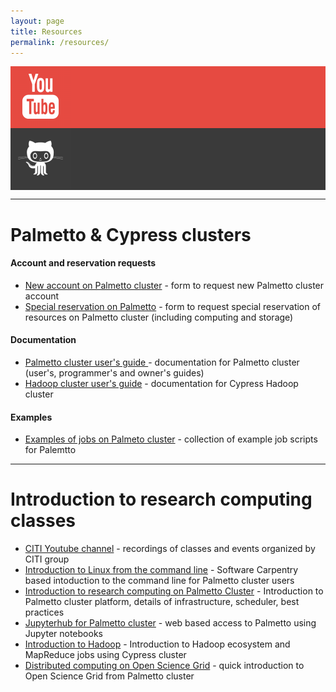 ```yaml
---
layout: page 
title: Resources 
permalink: /resources/
---
```


<div class="row">

 <div class="six columns" style="background: #e64a41; text-align: center;">
 <a href="https://www.youtube.com/channel/UCVJUqkuJmNKbO58wwsvdLiw">
    <img src="/images/youtube-icon.png" />
 </a>
 </div>

 <div class="six columns" style="background: #3a3a3a; text-align: center;">
 <a href="https://github.com/clemsonciti">
  <img src="/images/github-icon.png" />
 </a>
 </div>

</div>
<hr>

# Palmetto & Cypress clusters 

#### Account and reservation requests

- [New account on Palmetto cluster](https://citi.sites.clemson.edu/new-account/) - form to request new Palmetto cluster account
- [Special reservation on Palmetto](https://citi.sites.clemson.edu/new-reservation/) - form to request special reservation of resources on Palmetto cluster (including computing and storage)

#### Documentation

- [Palmetto cluster user's guide ](https://www.palmetto.clemson.edu/palmetto/) - documentation for Palmetto cluster (user's, programmer's and owner's guides)
- [Hadoop cluster user's guide](https://www.palmetto.clemson.edu/cypress/) - documentation for Cypress Hadoop cluster

#### Examples

- [Examples of jobs on Palmeto cluster](https://github.com/clemsonciti/palmetto-examples) - collection of example job scripts for Palemtto 

<hr>

# Introduction to research computing classes

- [CITI Youtube channel](https://www.youtube.com/channel/UCVJUqkuJmNKbO58wwsvdLiw) - recordings of classes and events organized by CITI group
- [Introduction to Linux from the command line](http://clemsonciti.github.io/linux-workshop/) - Software Carpentry based intoduction to the command line for Palmetto cluster users
- [Introduction to research computing on Palmetto Cluster](http://clemsonciti.github.io/hpc-workshop/) - Introduction to Palmetto cluster platform, details of infrastructure, scheduler, best practices
- [Jupyterhub for Palmetto cluster](https://clemsonciti.github.io/jupyter-docs/) - web based access to Palmetto using Jupyter notebooks
- [Introduction to Hadoop](https://clemsonciti.github.io/mpi-python-workshop/) - Introduction to Hadoop ecosystem and MapReduce jobs using Cypress cluster
- [Distributed computing on Open Science Grid](http://clemsonciti.github.io/osg-workshop/) - quick introduction to Open Science Grid from Palmetto cluster

